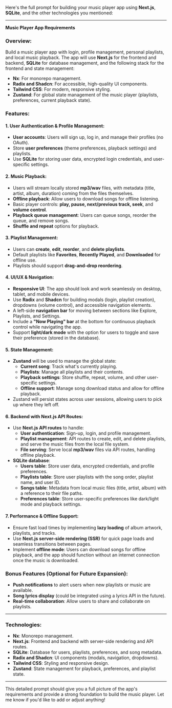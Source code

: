 Here's the full prompt for building your music player app using **Next.js**, **SQLite**, and the other technologies you mentioned:

---

**Music Player App Requirements**

### Overview:
Build a music player app with login, profile management, personal playlists, and local music playback. The app will use **Next.js** for the frontend and backend, **SQLite** for database management, and the following stack for the frontend and state management:

- **Nx**: For monorepo management.
- **Radix and Shadcn**: For accessible, high-quality UI components.
- **Tailwind CSS**: For modern, responsive styling.
- **Zustand**: For global state management of the music player (playlists, preferences, current playback state).

### Features:

#### 1. **User Authentication & Profile Management:**
- **User accounts**: Users will sign up, log in, and manage their profiles (no OAuth).
- Store **user preferences** (theme preferences, playback settings) and playlists.
- Use **SQLite** for storing user data, encrypted login credentials, and user-specific settings.

#### 2. **Music Playback:**
- Users will stream locally stored **mp3/wav** files, with metadata (title, artist, album, duration) coming from the files themselves.
- **Offline playback**: Allow users to download songs for offline listening.
- Basic player controls: **play, pause, next/previous track, seek**, and **volume control**.
- **Playback queue management**: Users can queue songs, reorder the queue, and remove songs.
- **Shuffle and repeat** options for playback.

#### 3. **Playlist Management:**
- Users can **create**, **edit**, **reorder**, and **delete playlists**.
- Default playlists like **Favorites**, **Recently Played**, and **Downloaded** for offline use.
- Playlists should support **drag-and-drop reordering**.

#### 4. **UI/UX & Navigation:**
- **Responsive UI**: The app should look and work seamlessly on desktop, tablet, and mobile devices.
- Use **Radix** and **Shadcn** for building modals (login, playlist creation), dropdowns (volume control), and accessible navigation elements.
- A left-side **navigation bar** for moving between sections like Explore, Playlists, and Settings.
- Include a **"Now Playing" bar** at the bottom for continuous playback control while navigating the app.
- Support **light/dark mode** with the option for users to toggle and save their preference (stored in the database).

#### 5. **State Management:**
- **Zustand** will be used to manage the global state:
  - **Current song**: Track what's currently playing.
  - **Playlists**: Manage all playlists and their contents.
  - **Playback settings**: Store shuffle, repeat, volume, and other user-specific settings.
  - **Offline support**: Manage song download status and allow for offline playback.
- Zustand will persist states across user sessions, allowing users to pick up where they left off.

#### 6. **Backend with Next.js API Routes:**
- Use **Next.js API routes** to handle:
  - **User authentication**: Sign-up, login, and profile management.
  - **Playlist management**: API routes to create, edit, and delete playlists, and serve the music files from the local file system.
  - **File serving**: Serve local **mp3/wav** files via API routes, handling offline playback.
- **SQLite database**:
  - **Users table**: Store user data, encrypted credentials, and profile preferences.
  - **Playlists table**: Store user playlists with the song order, playlist name, and user ID.
  - **Songs table**: Metadata from local music files (title, artist, album) with a reference to their file paths.
  - **Preferences table**: Store user-specific preferences like dark/light mode and playback settings.

#### 7. **Performance & Offline Support:**
- Ensure fast load times by implementing **lazy loading** of album artwork, playlists, and tracks.
- Use **Next.js server-side rendering (SSR)** for quick page loads and seamless transitions between pages.
- Implement **offline mode**: Users can download songs for offline playback, and the app should function without an internet connection once the music is downloaded.

### Bonus Features (Optional for Future Expansion):
- **Push notifications** to alert users when new playlists or music are available.
- **Song lyrics display** (could be integrated using a lyrics API in the future).
- **Real-time collaboration**: Allow users to share and collaborate on playlists.

---

### Technologies:
- **Nx**: Monorepo management.
- **Next.js**: Frontend and backend with server-side rendering and API routes.
- **SQLite**: Database for users, playlists, preferences, and song metadata.
- **Radix and Shadcn**: UI components (modals, navigation, dropdowns).
- **Tailwind CSS**: Styling and responsive design.
- **Zustand**: State management for playback, preferences, and playlist state.

---

This detailed prompt should give you a full picture of the app's requirements and provide a strong foundation to build the music player. Let me know if you'd like to add or adjust anything!
